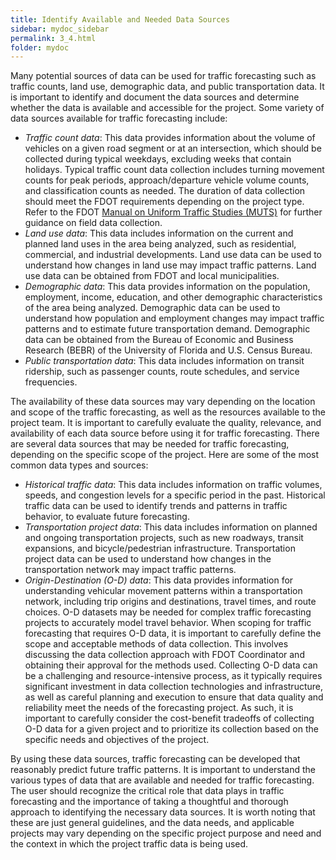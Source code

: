 ```yaml
---
title: Identify Available and Needed Data Sources
sidebar: mydoc_sidebar
permalink: 3_4.html
folder: mydoc
---
```


<style>
  div{text-align: justify;}
</style>

Many potential sources of data can be used for traffic forecasting such as traffic counts, land use, demographic data, and public transportation data. It is important to identify and document the data sources and determine whether the data is available and accessible for the project.
Some variety of data sources available for traffic forecasting include:

+ <i>Traffic count data</i>: This data provides information about the volume of vehicles on a given road segment or at an intersection, which should be collected during typical weekdays, excluding weeks that contain holidays. Typical traffic count data collection includes turning movement counts for peak periods, approach/departure vehicle volume counts, and classification counts as needed. The duration of data collection should meet the FDOT requirements depending on the project type. Refer to the FDOT <a href="https://fdotwww.blob.core.windows.net/sitefinity/docs/default-source/traffic/trafficservices/studies/muts/new-muts-2021-and-forms/2021-muts-compiled-20220420.pdf?sfvrsn=141a4970_0">Manual on Uniform Traffic Studies (MUTS)</a> for further guidance on field data collection.
+ <i>Land use data</i>: This data includes information on the current and planned land uses in the area being analyzed, such as residential, commercial, and industrial developments. Land use data can be used to understand how changes in land use may impact traffic patterns. Land use data can be obtained from FDOT and local municipalities.
+ <i>Demographic data</i>: This data provides information on the population, employment, income, education, and other demographic characteristics of the area being analyzed. Demographic data can be used to understand how population and employment changes may impact traffic patterns and to estimate future transportation demand. Demographic data can be obtained from the Bureau of Economic and Business Research (BEBR) of the University of Florida and U.S. Census Bureau.
+ <i>Public transportation data</i>: This data includes information on transit ridership, such as passenger counts, route schedules, and service frequencies.

The availability of these data sources may vary depending on the location and scope of the traffic forecasting, as well as the resources available to the project team. It is important to carefully evaluate the quality, relevance, and availability of each data source before using it for traffic forecasting. There are several data sources that may be needed for traffic forecasting, depending on the specific scope of the project. Here are some of the most common data types and sources:

+ <i>Historical traffic data</i>: This data includes information on traffic volumes, speeds, and congestion levels for a specific period in the past. Historical traffic data can be used to identify trends and patterns in traffic behavior, to evaluate future forecasting.
+ <i>Transportation project data</i>: This data includes information on planned and ongoing transportation projects, such as new roadways, transit expansions, and bicycle/pedestrian infrastructure. Transportation project data can be used to understand how changes in the transportation network may impact traffic patterns.
+ <i>Origin-Destination (O-D) data</i>: This data provides information for understanding vehicular movement patterns within a transportation network, including trip origins and destinations, travel times, and route choices. O-D datasets may be needed for complex traffic forecasting projects to accurately model travel behavior. When scoping for traffic forecasting that requires O-D data, it is important to carefully define the scope and acceptable methods of data collection. This involves discussing the data collection approach with FDOT Coordinator and obtaining their approval for the methods used. Collecting O-D data can be a challenging and resource-intensive process, as it typically requires significant investment in data collection technologies and infrastructure, as well as careful planning and execution to ensure that data quality and reliability meet the needs of the forecasting project. As such, it is important to carefully consider the cost-benefit tradeoffs of collecting O-D data for a given project and to prioritize its collection based on the specific needs and objectives of the project. 

By using these data sources, traffic forecasting can be developed that reasonably predict future traffic patterns. It is important to understand the various types of data that are available and needed for traffic forecasting. The user should recognize the critical role that data plays in traffic forecasting and the importance of taking a thoughtful and thorough approach to identifying the necessary data sources. It is worth noting that these are just general guidelines, and the data needs, and applicable projects may vary depending on the specific project purpose and need and the context in which the project traffic data is being used.

